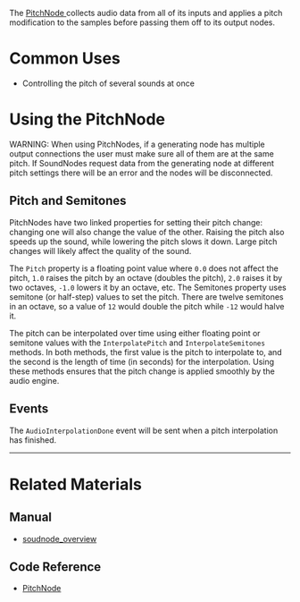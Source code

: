 The [ PitchNode ](https://github.com/PlasmaEngine/PlasmaDocs/blob/master/code_reference/class_reference/pitchnode.markdown) collects audio data from all of its inputs and applies a pitch modification to the samples before passing them off to its output nodes.

 # Common Uses

- Controlling the pitch of several sounds at once

 # Using the PitchNode

WARNING: When using PitchNodes, if a generating node has multiple output connections the user must make sure all of them are at the same pitch. If SoundNodes request data from the generating node at different pitch settings there will be an error and the nodes will be disconnected.

 ## Pitch and Semitones

PitchNodes have two linked properties for setting their pitch change: changing one will also change the value of the other. Raising the pitch also speeds up the sound, while lowering the pitch slows it down. Large pitch changes will likely affect the quality of the sound.

The `Pitch` property is a floating point value where `0.0` does not affect the pitch, `1.0` raises the pitch by an octave (doubles the pitch), `2.0` raises it by two octaves, `-1.0` lowers it by an octave, etc. The Semitones property uses semitone (or half-step) values to set the pitch. There are twelve semitones in an octave, so a value of `12` would double the pitch while `-12` would halve it.

The pitch can be interpolated over time using either floating point or semitone values with the `InterpolatePitch` and `InterpolateSemitones` methods. In both methods, the first value is the pitch to interpolate to, and the second is the length of time (in seconds) for the interpolation. Using these methods ensures that the pitch change is applied smoothly by the audio engine.

 ## Events

The `AudioInterpolationDone` event will be sent when a pitch interpolation has finished.

---
 # Related Materials
 ## Manual
- [soudnode_overview](https://plasmaengine.github.io/PlasmaDocs/Manual/plasmamanual/audio/soundnode/soudnode_overview.markdown)

 ## Code Reference
- [ PitchNode ](https://github.com/PlasmaEngine/PlasmaDocs/blob/master/code_reference/class_reference/pitchnode.markdown) 

 